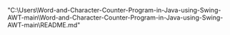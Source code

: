 "C:\Users\Word-and-Character-Counter-Program-in-Java-using-Swing-AWT-main\Word-and-Character-Counter-Program-in-Java-using-Swing-AWT-main\README.md"
